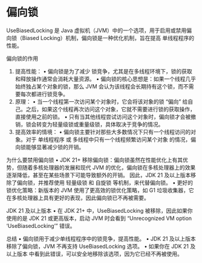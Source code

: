 # 偏向锁

UseBiasedLocking 是 Java 虚拟机（JVM）中的一个选项，用于启用或禁用偏向锁（Biased Locking）机制，偏向锁是一种优化机制，旨在提高 单线程程序的性能。

偏向锁的作用
1.	提高性能：
•	偏向锁是为了减少 锁竞争，尤其是在多线程环境下，锁的获取和释放操作通常会消耗大量资源。
•	偏向锁的核心思想是：如果一个线程几乎始终独占某个对象的锁，那么 JVM 会认为该线程会长期持有这个锁，而不需要每次都进行锁竞争。
2.	原理：
•	当一个线程第一次访问某个对象时，它会将该对象的锁 “偏向” 给自己。之后，如果这个线程再次访问这个对象，它就不需要进行锁的获取操作，直接使用之前的锁。
•	只有当其他线程尝试访问这个对象时，偏向锁才会被撤销，锁会转变为轻量级锁或重量级锁，具体取决于竞争的情况。
3.	提高效率的情境：
•	偏向锁主要针对那些大多数情况下只有一个线程访问的对象。对于 单线程程序 或 多线程中只有一个线程频繁访问某个对象 的情况，偏向锁能够显著减少锁的开销。

为什么要禁用偏向锁
•	JDK 21+ 移除偏向锁：偏向锁虽然在性能优化上有其优势，但随着多核处理器的发展和现代 JVM 的优化，偏向锁在多核处理器上的效果逐渐降低，甚至在某些场景下可能导致额外的开销。
因此，JDK 21 及以上版本移除了偏向锁，并推荐使用 轻量级锁 和 自旋锁 等机制，来代替偏向锁。
•	更好的锁优化策略：新版本的 JVM 使用了更高效的锁优化策略，如 G1 垃圾收集器，它在多核处理器上具有更好的表现，因此偏向锁已不再被需要。

JDK 21 及以上版本
•	在 JDK 21+ 中，UseBiasedLocking 被移除，因此如果你使用的是 JDK 21 或更高版本，启动 JVM 时会看到 “Unrecognized VM option ‘UseBiasedLocking’” 错误。

总结
•	偏向锁用于减少单线程程序中的锁竞争，提高性能。
•	JDK 21 及以上版本移除了偏向锁，JVM 不再支持 UseBiasedLocking 选项。
•	如果你在 JDK 21 及以上版本 中看到此错误，可以安全地移除该选项，因为它已经不再被使用。